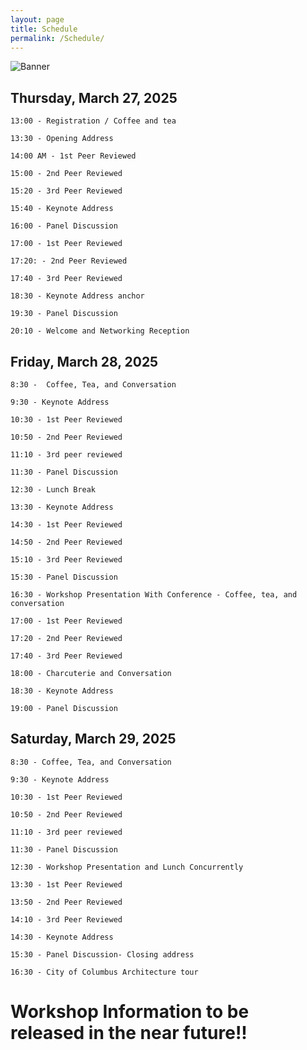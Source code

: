 ```yaml
---
layout: page
title: Schedule
permalink: /Schedule/
---
```



![Banner](/assets/20240723904_GIF720x204.gif)

## Thursday, March 27, 2025

    13:00 - Registration / Coffee and tea

    13:30 - Opening Address

    14:00 AM - 1st Peer Reviewed

    15:00 - 2nd Peer Reviewed 

    15:20 - 3rd Peer Reviewed 

    15:40 - Keynote Address

    16:00 - Panel Discussion 

    17:00 - 1st Peer Reviewed 

    17:20: - 2nd Peer Reviewed

    17:40 - 3rd Peer Reviewed

    18:30 - Keynote Address anchor 

    19:30 - Panel Discussion

    20:10 - Welcome and Networking Reception

## Friday, March 28, 2025

    8:30 -  Coffee, Tea, and Conversation

    9:30 - Keynote Address

    10:30 - 1st Peer Reviewed 

    10:50 - 2nd Peer Reviewed 

    11:10 - 3rd peer reviewed

    11:30 - Panel Discussion

    12:30 - Lunch Break 

    13:30 - Keynote Address 

    14:30 - 1st Peer Reviewed 

    14:50 - 2nd Peer Reviewed

    15:10 - 3rd Peer Reviewed

    15:30 - Panel Discussion

    16:30 - Workshop Presentation With Conference - Coffee, tea, and conversation

    17:00 - 1st Peer Reviewed 

    17:20 - 2nd Peer Reviewed

    17:40 - 3rd Peer Reviewed

    18:00 - Charcuterie and Conversation

    18:30 - Keynote Address 

    19:00 - Panel Discussion

## Saturday, March 29, 2025

    8:30 - Coffee, Tea, and Conversation

    9:30 - Keynote Address

    10:30 - 1st Peer Reviewed 

    10:50 - 2nd Peer Reviewed 

    11:10 - 3rd peer reviewed

    11:30 - Panel Discussion 

    12:30 - Workshop Presentation and Lunch Concurrently 

    13:30 - 1st Peer Reviewed 

    13:50 - 2nd Peer Reviewed

    14:10 - 3rd Peer Reviewed

    14:30 - Keynote Address

    15:30 - Panel Discussion- Closing address

    16:30 - City of Columbus Architecture tour 

# Workshop Information to be released in the near future!!




[comment]: <> (please refer to _incluedes/about_.html to add your photo)
